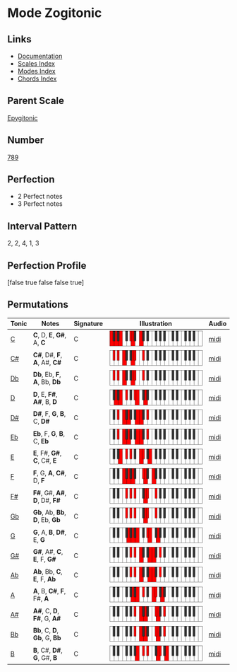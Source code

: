 # Mode Zogitonic

## Links

- [Documentation](index.md)
- [Scales Index](Scales.md)
- [Modes Index](Modes.md)
- [Chords Index](Chords.md)

## Parent Scale

[Epygitonic](ScaleEpygitonic.md)

## Number

[789](https://ianring.com/musictheory/scales/789)

## Perfection

- 2 Perfect notes
- 3 Perfect notes

## Interval Pattern

2, 2, 4, 1, 3

## Perfection Profile

[false true false false true]

## Permutations

| Tonic | Notes | Signature | Illustration | Audio |
|-------|-------|-----------|--------------|-------|
| [C](ModeCNaturalZogitonic.md) | **C**, D, **E**, **G#**, A, **C** | C | ![CNaturalZogitonic](ModeCNaturalZogitonic.png) | [midi](https://github.com/edipermadi/music/blob/main/docs/ModeCNaturalZogitonic.mid?raw=true) |
| [C#](ModeCSharpZogitonic.md) | **C#**, D#, **F**, **A**, A#, **C#** | C | ![CSharpZogitonic](ModeCSharpZogitonic.png) | [midi](https://github.com/edipermadi/music/blob/main/docs/ModeCSharpZogitonic.mid?raw=true) |
| [Db](ModeDFlatZogitonic.md) | **Db**, Eb, **F**, **A**, Bb, **Db** | C | ![DFlatZogitonic](ModeDFlatZogitonic.png) | [midi](https://github.com/edipermadi/music/blob/main/docs/ModeDFlatZogitonic.mid?raw=true) |
| [D](ModeDNaturalZogitonic.md) | **D**, E, **F#**, **A#**, B, **D** | C | ![DNaturalZogitonic](ModeDNaturalZogitonic.png) | [midi](https://github.com/edipermadi/music/blob/main/docs/ModeDNaturalZogitonic.mid?raw=true) |
| [D#](ModeDSharpZogitonic.md) | **D#**, F, **G**, **B**, C, **D#** | C | ![DSharpZogitonic](ModeDSharpZogitonic.png) | [midi](https://github.com/edipermadi/music/blob/main/docs/ModeDSharpZogitonic.mid?raw=true) |
| [Eb](ModeEFlatZogitonic.md) | **Eb**, F, **G**, **B**, C, **Eb** | C | ![EFlatZogitonic](ModeEFlatZogitonic.png) | [midi](https://github.com/edipermadi/music/blob/main/docs/ModeEFlatZogitonic.mid?raw=true) |
| [E](ModeENaturalZogitonic.md) | **E**, F#, **G#**, **C**, C#, **E** | C | ![ENaturalZogitonic](ModeENaturalZogitonic.png) | [midi](https://github.com/edipermadi/music/blob/main/docs/ModeENaturalZogitonic.mid?raw=true) |
| [F](ModeFNaturalZogitonic.md) | **F**, G, **A**, **C#**, D, **F** | C | ![FNaturalZogitonic](ModeFNaturalZogitonic.png) | [midi](https://github.com/edipermadi/music/blob/main/docs/ModeFNaturalZogitonic.mid?raw=true) |
| [F#](ModeFSharpZogitonic.md) | **F#**, G#, **A#**, **D**, D#, **F#** | C | ![FSharpZogitonic](ModeFSharpZogitonic.png) | [midi](https://github.com/edipermadi/music/blob/main/docs/ModeFSharpZogitonic.mid?raw=true) |
| [Gb](ModeGFlatZogitonic.md) | **Gb**, Ab, **Bb**, **D**, Eb, **Gb** | C | ![GFlatZogitonic](ModeGFlatZogitonic.png) | [midi](https://github.com/edipermadi/music/blob/main/docs/ModeGFlatZogitonic.mid?raw=true) |
| [G](ModeGNaturalZogitonic.md) | **G**, A, **B**, **D#**, E, **G** | C | ![GNaturalZogitonic](ModeGNaturalZogitonic.png) | [midi](https://github.com/edipermadi/music/blob/main/docs/ModeGNaturalZogitonic.mid?raw=true) |
| [G#](ModeGSharpZogitonic.md) | **G#**, A#, **C**, **E**, F, **G#** | C | ![GSharpZogitonic](ModeGSharpZogitonic.png) | [midi](https://github.com/edipermadi/music/blob/main/docs/ModeGSharpZogitonic.mid?raw=true) |
| [Ab](ModeAFlatZogitonic.md) | **Ab**, Bb, **C**, **E**, F, **Ab** | C | ![AFlatZogitonic](ModeAFlatZogitonic.png) | [midi](https://github.com/edipermadi/music/blob/main/docs/ModeAFlatZogitonic.mid?raw=true) |
| [A](ModeANaturalZogitonic.md) | **A**, B, **C#**, **F**, F#, **A** | C | ![ANaturalZogitonic](ModeANaturalZogitonic.png) | [midi](https://github.com/edipermadi/music/blob/main/docs/ModeANaturalZogitonic.mid?raw=true) |
| [A#](ModeASharpZogitonic.md) | **A#**, C, **D**, **F#**, G, **A#** | C | ![ASharpZogitonic](ModeASharpZogitonic.png) | [midi](https://github.com/edipermadi/music/blob/main/docs/ModeASharpZogitonic.mid?raw=true) |
| [Bb](ModeBFlatZogitonic.md) | **Bb**, C, **D**, **Gb**, G, **Bb** | C | ![BFlatZogitonic](ModeBFlatZogitonic.png) | [midi](https://github.com/edipermadi/music/blob/main/docs/ModeBFlatZogitonic.mid?raw=true) |
| [B](ModeBNaturalZogitonic.md) | **B**, C#, **D#**, **G**, G#, **B** | C | ![BNaturalZogitonic](ModeBNaturalZogitonic.png) | [midi](https://github.com/edipermadi/music/blob/main/docs/ModeBNaturalZogitonic.mid?raw=true) |
